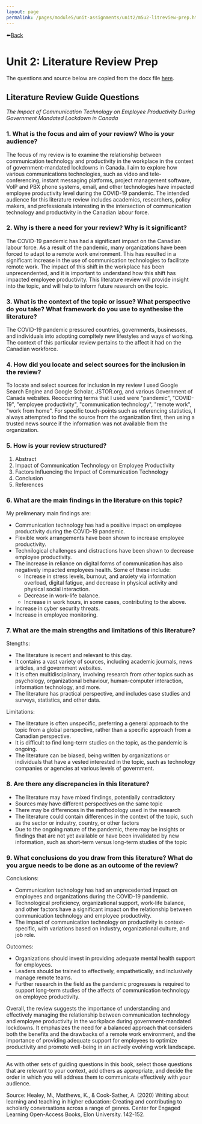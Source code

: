 ```yaml
---
layout: page
permalink: /pages/module5/unit-assignments/unit2/m5u2-litreview-prep.html
---
```


⬅️[Back](/pages/module5/unit-assignments/unit2/m5u2.html)

# Unit 2: Literature Review Prep

The questions and source below are copied from the docx file [here](/pages/module5/unit-assignments/unit2/RMPP_Literature_Review_Guide_Questions.docx).


## Literature Review Guide Questions

*The Impact of Communication Technology on Employee Productivity During Government Mandated Lockdown in Canada*

### 1. What is the focus and aim of your review? Who is your audience?

The focus of my review is to examine the relationship between communication technology and productivity in the workplace in the context of government-mandated lockdowns in Canada. I aim to explore how various communications technologies, such as video and tele-conferencing, instant messaging platforms, project management software, VoIP and PBX phone systems, email, and other technologies have impacted employee productivity level during the COVID-19 pandemic. The intended audience for this literature review includes academics, researchers, policy makers, and professionals interesting in the intersection of communication technology and productivity in the Canadian labour force.

### 2. Why is there a need for your review? Why is it significant?

The COVID-19 pandemic has had a significant impact on the Canadian labour force. As a result of the pandemic, many organizations have been forced to adapt to a remote work environment. This has resulted in a significant increase in the use of communication technologies to facilitate remote work. The impact of this shift in the workplace has been unprecendented, and it is important to understand how this shift has impacted employee productivity. This literature review will provide insight into the topic, and will help to inform future research on the topic.

### 3. What is the context of the topic or issue? What perspective do you take? What framework do you use to synthesise the literature?

The COVID-19 pandemic pressured countries, governments, businesses, and individuals into adopting compltely new lifestyles and ways of working. The context of this particular review pertains to the affect it had on the Canadian workforce.

### 4. How did you locate and select sources for the inclusion in the review?

To locate and select sources for inclusion in my review I used Google Search Engine and Google Scholar, JSTOR.org, and various Government of Canada websites. Reoccurring terms that I used were "pandemic", "COVID-19", "employee productivity", "communication technology", "remote work", "work from home". For specific touch-points such as referencing statistics, I always attempted to find the source from the organization first, then using a trusted news source if the information was not available from the organization.

### 5. How is your review structured?

1. Abstract
2. Impact of Communication Technology on Employee Productivity
3. Factors Influencing the Impact of Communication Technology
4. Conclusion
5. References

### 6. What are the main findings in the literature on this topic?

My prelimenary main findings are:
- Communication technology has had a positive impact on employee productivity during the COVID-19 pandemic.
- Flexible work arrangements have been shown to increase employee productivity.
- Technilogical challenges and distractions have been shown to decrease employee productivity.
- The increase in reliance on digital forms of communication has also negatively impacted employees health. Some of these include:
    - Increase in stress levels, burnout, and anxiety via information overload, digital fatigue, and decrease in physical activity and physical social interaction.
    - Decrease in work-life balance.
    - Increase in work hours, in some cases, contributing to the above.
- Increase in cyber security threats.
- Increase in employee monitoring.

### 7. What are the main strengths and limitations of this literature?

Stengths:
- The literature is recent and relevant to this day.
- It contains a vast variety of sources, including academic journals, news articles, and government websites.
- It is often multidisciplinary, involving research from other topics such as psychology, organizational behaviour, human-computer interaction, information technology, and more.
- The literature has practical perspective, and includes case studies and surveys, statistics, and other data.

Limitations:
- The literature is often unspecific, preferring a general approach to the topic from a global perspective, rather than a specific approach from a Canadian perspective.
- It is difficult to find long-term studies on the topic, as the pandemic is ongoing.
- The literature can be biased, being written by organizations or individuals that have a vested interested in the topic, such as technology companies or agencies at various levels of government.

### 8. Are there any discrepancies in this literature?

- The literature may have mixed findings, potentially contradictory
- Sources may have different perspectives on the same topic
- There may be differences in the methodology used in the research
- The literature could contain differences in the context of the topic, such as the sector or industry, country, or other factors
- Due to the ongoing nature of the pandemic, there may be insights or findings that are not yet available or have been invalidated by new information, such as short-term versus long-term studies of the topic

### 9. What conclusions do you draw from this literature? What do you argue needs to be done as an outcome of the review?

Conclusions:
- Communication technology has had an unprecedented impact on employees and organizations during the COVID-19 pandemic.
- Technological proficiency, organizational support, work-life balance, and other factors have a significant impact on the relationship between communication technology and employee productivity.
- The impact of communication technology on productivity is context-specific, with variations based on industry, organizational culture, and job role.

Outcomes:
- Organizations should invest in providing adequate mental health support for employees.
- Leaders should be trained to effectively, empathetically, and inclusively manage remote teams.
- Further research in the field as the pandemic progresses is required to support long-term studies of the affects of communication technology on employee productivity.

Overall, the review suggests the importance of understanding and effectively managing the relationship between communication technology and employee productivity in the workplace during government-mandated lockdowns. It emphasizes the need for a balanced approach that considers both the benefits and the drawbacks of a remote work environment, and the importance of providing adequate support for employees to optimize productivity and promote well-being in an actively evolving work landscape.

---

As with other sets of guiding questions in this book, select those questions that are relevant to your context, add others as appropriate, and decide the order in which you will address them to communicate effectively with your audience.

Source: Healey, M., Matthews, K., & Cook-Sather, A. (2020) Writing about learning and teaching in higher education: Creating and contributing to scholarly conversations across a range of genres. Center for Engaged Learning Open-Access Books, Elon University. 142-152. 
